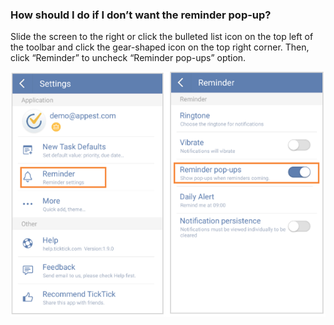 ### How should I do if I don’t want the reminder pop-up?
Slide the screen to the right or click the bulleted list icon on the top left of the toolbar and click the gear-shaped icon on the top right corner. Then, click “Reminder” to uncheck “Reminder pop-ups” option.

![](../images/image2.5.7W2.png)

